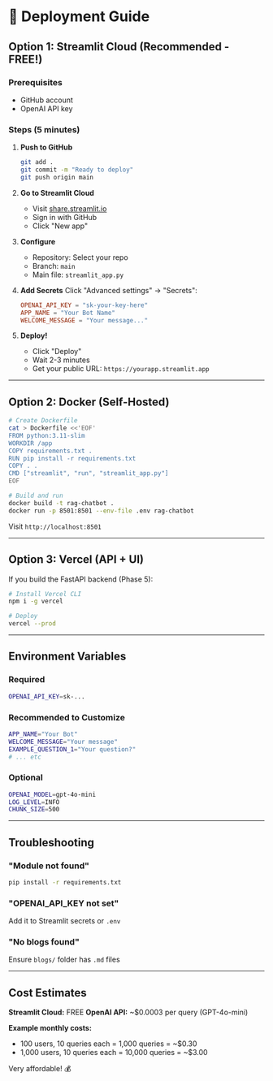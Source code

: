 # 🚀 Deployment Guide

## Option 1: Streamlit Cloud (Recommended - FREE!)

### Prerequisites
- GitHub account
- OpenAI API key

### Steps (5 minutes)

1. **Push to GitHub**
   ```bash
   git add .
   git commit -m "Ready to deploy"
   git push origin main
   ```

2. **Go to Streamlit Cloud**
   - Visit [share.streamlit.io](https://share.streamlit.io)
   - Sign in with GitHub
   - Click "New app"

3. **Configure**
   - Repository: Select your repo
   - Branch: `main`
   - Main file: `streamlit_app.py`

4. **Add Secrets**
   Click "Advanced settings" → "Secrets":
   ```toml
   OPENAI_API_KEY = "sk-your-key-here"
   APP_NAME = "Your Bot Name"
   WELCOME_MESSAGE = "Your message..."
   ```

5. **Deploy!**
   - Click "Deploy"
   - Wait 2-3 minutes
   - Get your public URL: `https://yourapp.streamlit.app`

---

## Option 2: Docker (Self-Hosted)

```bash
# Create Dockerfile
cat > Dockerfile <<'EOF'
FROM python:3.11-slim
WORKDIR /app
COPY requirements.txt .
RUN pip install -r requirements.txt
COPY . .
CMD ["streamlit", "run", "streamlit_app.py"]
EOF

# Build and run
docker build -t rag-chatbot .
docker run -p 8501:8501 --env-file .env rag-chatbot
```

Visit `http://localhost:8501`

---

## Option 3: Vercel (API + UI)

If you build the FastAPI backend (Phase 5):

```bash
# Install Vercel CLI
npm i -g vercel

# Deploy
vercel --prod
```

---

## Environment Variables

### Required
```bash
OPENAI_API_KEY=sk-...
```

### Recommended to Customize
```bash
APP_NAME="Your Bot"
WELCOME_MESSAGE="Your message"
EXAMPLE_QUESTION_1="Your question?"
# ... etc
```

### Optional
```bash
OPENAI_MODEL=gpt-4o-mini
LOG_LEVEL=INFO
CHUNK_SIZE=500
```

---

## Troubleshooting

### "Module not found"
```bash
pip install -r requirements.txt
```

### "OPENAI_API_KEY not set"
Add it to Streamlit secrets or `.env`

### "No blogs found"
Ensure `blogs/` folder has `.md` files

---

## Cost Estimates

**Streamlit Cloud:** FREE
**OpenAI API:** ~$0.0003 per query (GPT-4o-mini)

**Example monthly costs:**
- 100 users, 10 queries each = 1,000 queries = ~$0.30
- 1,000 users, 10 queries each = 10,000 queries = ~$3.00

Very affordable! 💰
